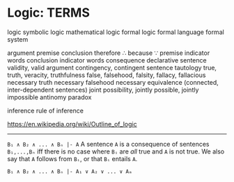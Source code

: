 # Logic: TERMS

logic
symbolic logic
mathematical logic
formal logic
formal language
formal system

argument
premise
conclusion
therefore ∴
because ∵
premise indicator words
conclusion indicator words
consequence
declarative sentence
validity, valid argument
contingency, contingent sentence
tautology
true, truth, veracity, truthfulness
false, falsehood, falsity, fallacy, fallacious
necessary truth
necessary falsehood
necessary equivalence (connected, inter-dependent sentences)
joint possibility, jointly possible, jointly impossible
antinomy
paradox

inference
rule of inference



https://en.wikipedia.org/wiki/Outline_of_logic

---

`B₁ ∧ B₂ ∧ ... ∧ Bₙ |- A`
A sentence `A` is a consequence of sentences `B₁,...,Bₙ` 
iff there is no case where `Bᵢ` are *all* true and `A` is not true. 
We also say that `A` follows from `Bᵢ`, or that `Bᵢ` entails `A`.


`B₁ ∧ B₂ ∧ ... ∧ Bₙ |- A₁ ∨ A₂ ∨ ... ∨ Aₘ`
